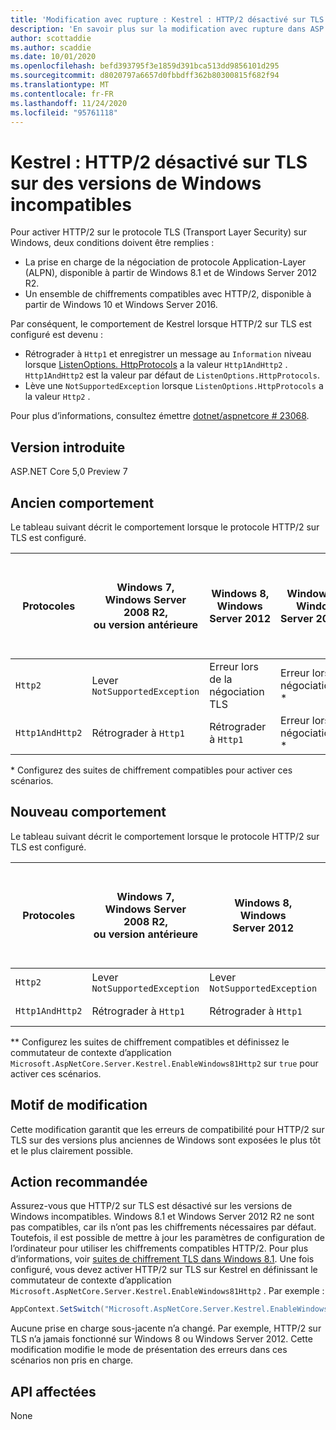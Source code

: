 ```yaml
---
title: 'Modification avec rupture : Kestrel : HTTP/2 désactivé sur TLS sur des versions de Windows incompatibles'
description: 'En savoir plus sur la modification avec rupture dans ASP.NET Core 5,0 intitulé Kestrel : HTTP/2 désactivé sur TLS sur des versions de Windows incompatibles'
author: scottaddie
ms.author: scaddie
ms.date: 10/01/2020
ms.openlocfilehash: befd393795f3e1859d391bca513dd9856101d295
ms.sourcegitcommit: d8020797a6657d0fbbdff362b80300815f682f94
ms.translationtype: MT
ms.contentlocale: fr-FR
ms.lasthandoff: 11/24/2020
ms.locfileid: "95761118"
---
```

# <a name="kestrel-http2-disabled-over-tls-on-incompatible-windows-versions"></a>Kestrel : HTTP/2 désactivé sur TLS sur des versions de Windows incompatibles

Pour activer HTTP/2 sur le protocole TLS (Transport Layer Security) sur Windows, deux conditions doivent être remplies :

- La prise en charge de la négociation de protocole Application-Layer (ALPN), disponible à partir de Windows 8.1 et de Windows Server 2012 R2.
- Un ensemble de chiffrements compatibles avec HTTP/2, disponible à partir de Windows 10 et Windows Server 2016.

Par conséquent, le comportement de Kestrel lorsque HTTP/2 sur TLS est configuré est devenu :

- Rétrograder à `Http1` et enregistrer un message au `Information` niveau lorsque [ListenOptions. HttpProtocols](/dotnet/api/microsoft.aspnetcore.server.kestrel.core.httpprotocols) a la valeur `Http1AndHttp2` . `Http1AndHttp2` est la valeur par défaut de `ListenOptions.HttpProtocols`.
- Lève une `NotSupportedException` lorsque `ListenOptions.HttpProtocols` a la valeur `Http2` .

Pour plus d’informations, consultez émettre [dotnet/aspnetcore # 23068](https://github.com/dotnet/aspnetcore/issues/23068).

## <a name="version-introduced"></a>Version introduite

ASP.NET Core 5,0 Preview 7

## <a name="old-behavior"></a>Ancien comportement

Le tableau suivant décrit le comportement lorsque le protocole HTTP/2 sur TLS est configuré.

| Protocoles | Windows 7,<br />Windows Server 2008 R2,<br />ou version antérieure | Windows 8,<br />Windows Server 2012 | Windows 8.1<br />Windows Server 2012 R2 | Windows 10,<br />Windows Server 2016,<br /> ou version ultérieure |
|---------------|-----------------------------------------------|--------------------------------|-------------------------------------|------------------------------------------|
| `Http2`         | Lever `NotSupportedException`                   | Erreur lors de la négociation TLS     | Erreur lors de la négociation TLS &ast;     | Aucune erreur |
| `Http1AndHttp2` | Rétrograder à `Http1`                    | Rétrograder à `Http1`     | Erreur lors de la négociation TLS &ast;     | Aucune erreur |

&ast; Configurez des suites de chiffrement compatibles pour activer ces scénarios.

## <a name="new-behavior"></a>Nouveau comportement

Le tableau suivant décrit le comportement lorsque le protocole HTTP/2 sur TLS est configuré.

| Protocoles | Windows 7,<br />Windows Server 2008 R2,<br />ou version antérieure | Windows 8,<br />Windows Server 2012 | Windows 8.1<br />Windows Server 2012 R2 | Windows 10,<br />Windows Server 2016,<br /> ou version ultérieure |
|---------------|-----------------------------------------------|--------------------------------|-------------------------------------|------------------------------------------|
| `Http2`         | Lever `NotSupportedException`                   | Lever `NotSupportedException`     | Lever `NotSupportedException`&ast;&ast;     | Aucune erreur |
| `Http1AndHttp2` | Rétrograder à `Http1`                    | Rétrograder à `Http1`     | Rétrograder à `Http1`&ast;&ast;     | Aucune erreur |

&ast;&ast; Configurez les suites de chiffrement compatibles et définissez le commutateur de contexte d’application `Microsoft.AspNetCore.Server.Kestrel.EnableWindows81Http2` sur `true` pour activer ces scénarios.

## <a name="reason-for-change"></a>Motif de modification

Cette modification garantit que les erreurs de compatibilité pour HTTP/2 sur TLS sur des versions plus anciennes de Windows sont exposées le plus tôt et le plus clairement possible.

## <a name="recommended-action"></a>Action recommandée

Assurez-vous que HTTP/2 sur TLS est désactivé sur les versions de Windows incompatibles. Windows 8.1 et Windows Server 2012 R2 ne sont pas compatibles, car ils n’ont pas les chiffrements nécessaires par défaut. Toutefois, il est possible de mettre à jour les paramètres de configuration de l’ordinateur pour utiliser les chiffrements compatibles HTTP/2. Pour plus d’informations, voir [suites de chiffrement TLS dans Windows 8.1](/windows/win32/secauthn/tls-cipher-suites-in-windows-8-1). Une fois configuré, vous devez activer HTTP/2 sur TLS sur Kestrel en définissant le commutateur de contexte d’application `Microsoft.AspNetCore.Server.Kestrel.EnableWindows81Http2` . Par exemple :

```csharp
AppContext.SetSwitch("Microsoft.AspNetCore.Server.Kestrel.EnableWindows81Http2", true);
```

Aucune prise en charge sous-jacente n’a changé. Par exemple, HTTP/2 sur TLS n’a jamais fonctionné sur Windows 8 ou Windows Server 2012. Cette modification modifie le mode de présentation des erreurs dans ces scénarios non pris en charge.

## <a name="affected-apis"></a>API affectées

None

<!--

### Category

ASP.NET Core

### Affected APIs

Not detectable via API analysis

-->

